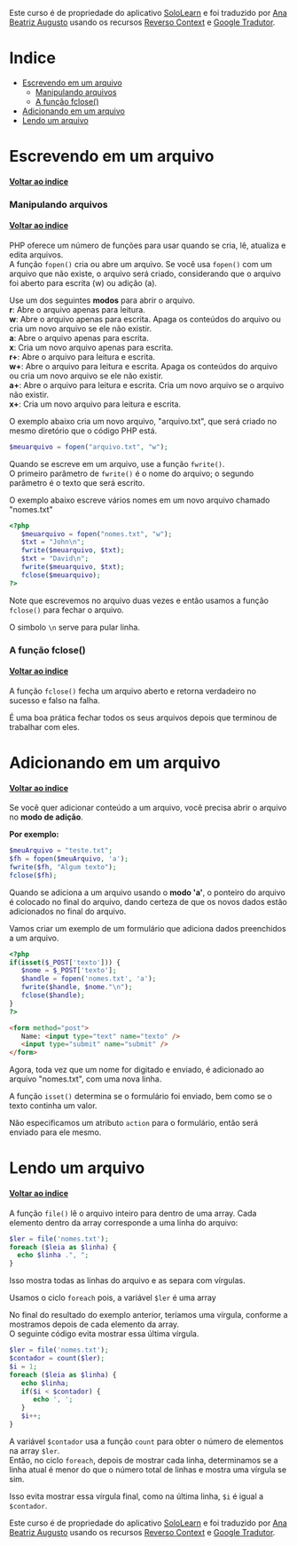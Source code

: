 Este curso é de propriedade do aplicativo [SoloLearn](https://www.google.com/url?q=https://play.google.com/store/apps/details?id%3Dcom.sololearn&sa=D&ust=1576783845736000&usg=AFQjCNGtodbaSu06Z4kEDTksKn0tg7eK-w) e foi traduzido por [Ana Beatriz Augusto](https://www.linkedin.com/in/anabeatrizz/) usando os recursos [Reverso Context](https://context.reverso.net/translation/) e [Google Tradutor](https://translate.google.com.br/?hl=pt-BR).

# Indice
- [Escrevendo em um arquivo](#escrevendo-em-um-arquivo)
   - [Manipulando arquivos](#manipulando-arquivos)
   - [A função fclose()](#a-função-fclose)
- [Adicionando em um arquivo](#adicionando-em-um-arquivo)
- [Lendo um arquivo](#lendo-um-arquivo)

# Escrevendo em um arquivo
#### [Voltar ao indice](#indice)
### Manipulando arquivos
#### [Voltar ao indice](#indice)
PHP oferece um número de funções para usar quando se cria, lê, atualiza e edita arquivos.<br>A função `fopen()` cria ou abre um arquivo. Se você usa `fopen()` com um arquivo que não existe, o arquivo será criado, considerando que o arquivo foi aberto para escrita (w) ou adição (a).

Use um dos seguintes __modos__ para abrir o arquivo.<br>__r__: Abre o arquivo apenas para leitura.<br>__w__: Abre o arquivo apenas para escrita. Apaga os conteúdos do arquivo ou cria um novo arquivo se ele não existir.<br>__a__: Abre o arquivo apenas para escrita.<br>__x__: Cria um novo arquivo apenas para escrita.<br>__r+__: Abre o arquivo para leitura e escrita.<br>__w+__: Abre o arquivo para leitura e escrita. Apaga os conteúdos do arquivo ou cria um novo arquivo se ele não existir.<br>__a+__: Abre o arquivo para leitura e escrita. Cria um novo arquivo se o arquivo não existir.<br>__x+__: Cria um novo arquivo para leitura e escrita.

O exemplo abaixo cria um novo arquivo, "arquivo.txt", que será criado no mesmo diretório que o código PHP está.
```php
$meuarquivo = fopen("arquivo.txt", "w");
```
Quando se escreve em um arquivo, use a função `fwrite()`.<br>O primeiro parâmetro de `fwrite()` é o nome do arquivo; o segundo parâmetro é o texto que será escrito.

O exemplo abaixo escreve vários nomes em um novo arquivo chamado "nomes.txt"
```php
<?php
   $meuarquivo = fopen("nomes.txt", "w");
   $txt = "John\n";
   fwrite($meuarquivo, $txt);
   $txt = "David\n";
   fwrite($meuarquivo, $txt);
   fclose($meuarquivo);
?>
```
Note que escrevemos no arquivo duas vezes e então usamos a função `fclose()` para fechar o arquivo.

O simbolo `\n` serve para pular linha.
### A função fclose()
#### [Voltar ao indice](#indice)
A função `fclose()` fecha um arquivo aberto e retorna verdadeiro no sucesso e falso na falha.

É uma boa prática fechar todos os seus arquivos depois que terminou de trabalhar com eles. 
# Adicionando em um arquivo
#### [Voltar ao indice](#indice)
Se você quer adicionar conteúdo a um arquivo, você precisa abrir o arquivo no __modo de adição__.

__Por exemplo:__
```php
$meuArquivo = "teste.txt";
$fh = fopen($meuArquivo, 'a');
fwrite($fh, "Algum texto");
fclose($fh);
```
Quando se adiciona a um arquivo usando o __modo 'a'__, o ponteiro do arquivo é colocado no final do arquivo, dando certeza de que os novos dados estão adicionados no final do arquivo.

Vamos criar um exemplo de um formulário que adiciona dados preenchidos a um arquivo.
```php
<?php
if(isset($_POST['texto'])) {
   $nome = $_POST['texto'];
   $handle = fopen('nomes.txt', 'a');
   fwrite($handle, $nome."\n");
   fclose($handle); 
}
?>
```
```html
<form method="post">
   Name: <input type="text" name="texto" />
   <input type="submit" name="submit" />
</form>
```
Agora, toda vez que um nome for digitado e enviado, é adicionado ao arquivo "nomes.txt", com uma nova linha.

A função `isset()` determina se o formulário foi enviado, bem como se o texto continha um valor.

Não especificamos um atributo `action` para o formulário, então será enviado para ele mesmo.
# Lendo um arquivo
#### [Voltar ao indice](#indice)
A função `file()` lê o arquivo inteiro para dentro de uma array. Cada elemento dentro da array corresponde a uma linha do arquivo:
```php
$ler = file('nomes.txt');
foreach ($leia as $linha) {
  echo $linha .", ";
}
```
Isso mostra todas as linhas do arquivo e as separa com vírgulas.

Usamos o ciclo `foreach` pois, a variável `$ler` é uma array

No final do resultado do exemplo anterior, teríamos uma vírgula, conforme a mostramos depois de cada elemento da array.<br>O seguinte código evita mostrar essa última vírgula.
```php
$ler = file('nomes.txt');
$contador = count($ler);
$i = 1;
foreach ($leia as $linha) {
   echo $linha;
   if($i < $contador) {
      echo ', ';
   }
   $i++;
}
```
A variável `$contador` usa a função `count` para obter o número de elementos na array `$ler`.<br>Então, no ciclo `foreach`, depois de mostrar cada linha, determinamos se a linha atual é menor do que o número total de linhas e mostra uma vírgula se sim.

Isso evita mostrar essa vírgula final, como na última linha, `$i` é igual a `$contador`.

Este curso é de propriedade do aplicativo [SoloLearn](https://www.google.com/url?q=https://play.google.com/store/apps/details?id%3Dcom.sololearn&sa=D&ust=1576783845736000&usg=AFQjCNGtodbaSu06Z4kEDTksKn0tg7eK-w) e foi traduzido por [Ana Beatriz Augusto](https://www.linkedin.com/in/anabeatrizz/) usando os recursos [Reverso Context](https://context.reverso.net/translation/) e [Google Tradutor](https://translate.google.com.br/?hl=pt-BR).
